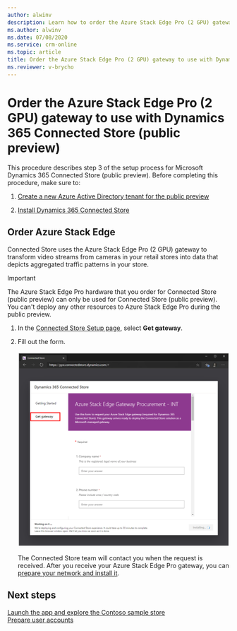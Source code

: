 ```yaml
---
author: alwinv
description: Learn how to order the Azure Stack Edge Pro (2 GPU) gateway to use with Dynamics 365 Connected Store (public preview).
ms.author: alwinv
ms.date: 07/08/2020
ms.service: crm-online
ms.topic: article
title: Order the Azure Stack Edge Pro (2 GPU) gateway to use with Dynamics 365 Connected Store (public preview)
ms.reviewer: v-brycho
---
```


# Order the Azure Stack Edge Pro (2 GPU) gateway to use with Dynamics 365 Connected Store (public preview)

This procedure describes step 3 of the setup process for Microsoft Dynamics 365 Connected Store (public preview). Before completing this procedure, make sure to:

1. [Create a new Azure Active Directory tenant for the public preview](admin-create-new-tenant.md)

2. [Install Dynamics 365 Connected Store](admin-install-web-app.md)

## Order Azure Stack Edge

Connected Store uses the Azure Stack Edge Pro (2 GPU) gateway to transform video streams from cameras in your retail stores into data that depicts aggregated traffic patterns in your store. 

> [!IMPORTANT]
> The Azure Stack Edge Pro hardware that you order for Connected Store (public preview) can only be used for Connected Store (public preview). You can't deploy any other resources to Azure Stack Edge Pro during the public preview. 

1. In the [Connected Store Setup page](https://go.microsoft.com/fwlink/?linkid=2128110), select **Get gateway**.

2. Fill out the form. 

     ![Order gateway command and Azure Stack Edge Pro procurement form](media/get-gateway.PNG "Order gateway command and Azure Stack Edge Pro procurement form")
     
   The Connected Store team will contact you when the request is received. After you receive your Azure Stack Edge Pro gateway, you can [prepare your network and install it](ase-install.md).
 
## Next steps

[Launch the app and explore the Contoso sample store](launch-app.md)<br>
[Prepare user accounts](admin-prepare-user-accounts.md)
